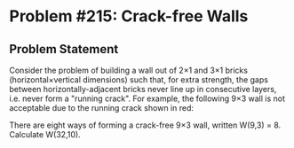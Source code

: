 # Problem #215: Crack-free Walls 

## Problem Statement 

Consider the problem of building a wall out of 2×1 and 3×1 bricks (horizontal×vertical dimensions) such that, for extra strength, the gaps between horizontally-adjacent bricks never line up in consecutive layers, i.e. never form a "running crack".
For example, the following 9×3 wall is not acceptable due to the running crack shown in red:


There are eight ways of forming a crack-free 9×3 wall, written W(9,3) = 8.
Calculate W(32,10).
